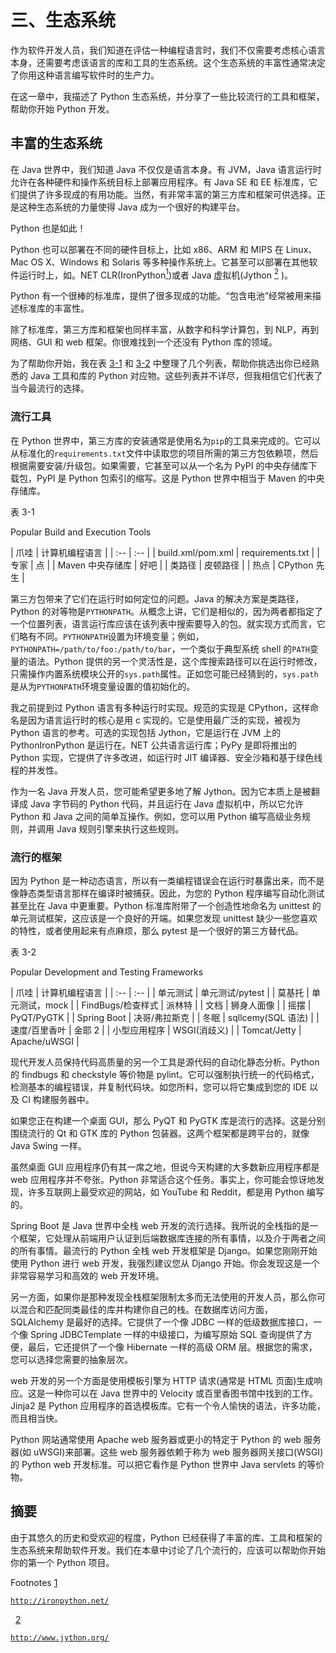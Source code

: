 # 三、生态系统

作为软件开发人员，我们知道在评估一种编程语言时，我们不仅需要考虑核心语言本身，还需要考虑该语言的库和工具的生态系统。这个生态系统的丰富性通常决定了你用这种语言编写软件时的生产力。

在这一章中，我描述了 Python 生态系统，并分享了一些比较流行的工具和框架，帮助你开始 Python 开发。

## 丰富的生态系统

在 Java 世界中，我们知道 Java 不仅仅是语言本身。有 JVM，Java 语言运行时允许在各种硬件和操作系统目标上部署应用程序。有 Java SE 和 EE 标准库，它们提供了许多现成的有用功能。当然，有非常丰富的第三方库和框架可供选择。正是这种生态系统的力量使得 Java 成为一个很好的构建平台。

Python 也是如此！

Python 也可以部署在不同的硬件目标上，比如 x86、ARM 和 MIPS 在 Linux、Mac OS X、Windows 和 Solaris 等多种操作系统上。它甚至可以部署在其他软件运行时上，如。NET CLR(IronPython[<sup>1</sup>](#Fn1))或者 Java 虚拟机(Jython [<sup>2</sup>](#Fn2) )。

Python 有一个很棒的标准库，提供了很多现成的功能。“包含电池”经常被用来描述标准库的丰富性。

除了标准库，第三方库和框架也同样丰富，从数字和科学计算包，到 NLP，再到网络、GUI 和 web 框架。你很难找到一个还没有 Python 库的领域。

为了帮助你开始，我在表 [3-1](#Tab1) 和 [3-2](#Tab2) 中整理了几个列表，帮助你挑选出你已经熟悉的 Java 工具和库的 Python 对应物。这些列表并不详尽，但我相信它们代表了当今最流行的选择。

### 流行工具

在 Python 世界中，第三方库的安装通常是使用名为`pip`的工具来完成的。它可以从标准化的`requirements.txt`文件中读取您的项目所需的第三方包依赖项，然后根据需要安装/升级包。如果需要，它甚至可以从一个名为 PyPI 的中央存储库下载包，PyPI 是 Python 包索引的缩写。这是 Python 世界中相当于 Maven 的中央存储库。

表 3-1

Popular Build and Execution Tools

<colgroup><col align="left"> <col align="left"></colgroup> 
| 爪哇 | 计算机编程语言 |
| :-- | :-- |
| build.xml/pom.xml | requirements.txt |
| 专家 | 点 |
| Maven 中央存储库 | 好吧 |
| 类路径 | 皮顿路径 |
| 热点 | CPython 先生 |

第三方包带来了它们在运行时如何定位的问题。Java 的解决方案是类路径，Python 的对等物是`PYTHONPATH`。从概念上讲，它们是相似的，因为两者都指定了一个位置列表，语言运行库应该在该列表中搜索要导入的包。就实现方式而言，它们略有不同。`PYTHONPATH`设置为环境变量；例如，`PYTHONPATH=/path/to/foo:/path/to/bar`，一个类似于典型系统 shell 的`PATH`变量的语法。Python 提供的另一个灵活性是，这个库搜索路径可以在运行时修改，只需操作内置系统模块公开的`sys.path`属性。正如您可能已经猜到的，`sys.path`是从为`PYTHONPATH`环境变量设置的值初始化的。

我之前提到过 Python 语言有多种运行时实现。规范的实现是 CPython，这样命名是因为语言运行时的核心是用 c 实现的。它是使用最广泛的实现，被视为 Python 语言的参考。可选的实现包括 Jython，它是运行在 JVM 上的 PythonIronPython 是运行在。NET 公共语言运行库；PyPy 是即将推出的 Python 实现，它提供了许多改进，如运行时 JIT 编译器、安全沙箱和基于绿色线程的并发性。

作为一名 Java 开发人员，您可能希望更多地了解 Jython。因为它本质上是被翻译成 Java 字节码的 Python 代码，并且运行在 Java 虚拟机中，所以它允许 Python 和 Java 之间的简单互操作。例如，您可以用 Python 编写高级业务规则，并调用 Java 规则引擎来执行这些规则。

### 流行的框架

因为 Python 是一种动态语言，所以有一类编程错误会在运行时暴露出来，而不是像静态类型语言那样在编译时被捕获。因此，为您的 Python 程序编写自动化测试甚至比在 Java 中更重要。Python 标准库附带了一个创造性地命名为 unittest 的单元测试框架，这应该是一个良好的开端。如果您发现 unittest 缺少一些您喜欢的特性，或者使用起来有点麻烦，那么 pytest 是一个很好的第三方替代品。

表 3-2

Popular Development and Testing Frameworks

<colgroup><col align="left"> <col align="left"></colgroup> 
| 爪哇 | 计算机编程语言 |
| :-- | :-- |
| 单元测试 | 单元测试/pytest |
| 莫基托 | 单元测试，mock |
| FindBugs/检查样式 | 派林特 |
| 文档 | 狮身人面像 |
| 摇摆 | PyQT/PyGTK |
| Spring Boot | 决哥/弗拉斯克 |
| 冬眠 | sqllcemy(SQL 语法) |
| 速度/百里香叶 | 金耶 2 |
| 小型应用程序 | WSGI(消歧义) |
| Tomcat/Jetty | Apache/uWSGI |

现代开发人员保持代码高质量的另一个工具是源代码的自动化静态分析。Python 的 findbugs 和 checkstyle 等价物是 pylint。它可以强制执行统一的代码格式，检测基本的编程错误，并复制代码块。如您所料，您可以将它集成到您的 IDE 以及 CI 构建服务器中。

如果您正在构建一个桌面 GUI，那么 PyQT 和 PyGTK 库是流行的选择。这是分别围绕流行的 Qt 和 GTK 库的 Python 包装器。这两个框架都是跨平台的，就像 Java Swing 一样。

虽然桌面 GUI 应用程序仍有其一席之地，但说今天构建的大多数新应用程序都是 web 应用程序并不夸张。Python 非常适合这个任务。事实上，你可能会惊讶地发现，许多互联网上最受欢迎的网站，如 YouTube 和 Reddit，都是用 Python 编写的。

Spring Boot 是 Java 世界中全栈 web 开发的流行选择。我所说的全栈指的是一个框架，它处理从前端用户认证到后端数据库连接的所有事情，以及介于两者之间的所有事情。最流行的 Python 全栈 web 开发框架是 Django。如果您刚刚开始使用 Python 进行 web 开发，我强烈建议您从 Django 开始。你会发现这是一个非常容易学习和高效的 web 开发环境。

另一方面，如果你是那种发现全栈框架限制太多而无法使用的开发人员，那么你可以混合和匹配同类最佳的库并构建你自己的栈。在数据库访问方面，SQLAlchemy 是最好的选择。它提供了一个像 JDBC 一样的低级数据库接口，一个像 Spring JDBCTemplate 一样的中级接口，为编写原始 SQL 查询提供了方便，最后，它还提供了一个像 Hibernate 一样的高级 ORM 层。根据您的需求，您可以选择您需要的抽象层次。

web 开发的另一个方面是使用模板引擎为 HTTP 请求(通常是 HTML 页面)生成响应。这是一种你可以在 Java 世界中的 Velocity 或百里香图书馆中找到的工作。Jinja2 是 Python 应用程序的首选模板库。它有一个令人愉快的语法，许多功能，而且相当快。

Python 网站通常使用 Apache web 服务器或更小的特定于 Python 的 web 服务器(如 uWSGI)来部署。这些 web 服务器依赖于称为 web 服务器网关接口(WSGI)的 Python web 开发标准。可以把它看作是 Python 世界中 Java servlets 的等价物。

## 摘要

由于其悠久的历史和受欢迎的程度，Python 已经获得了丰富的库、工具和框架的生态系统来帮助软件开发。我们在本章中讨论了几个流行的，应该可以帮助你开始你的第一个 Python 项目。

Footnotes [1](#Fn1_source)

[`http://ironpython.net/`](http://ironpython.net/)

  [2](#Fn2_source)

[`http://www.jython.org/`](http://www.jython.org/)